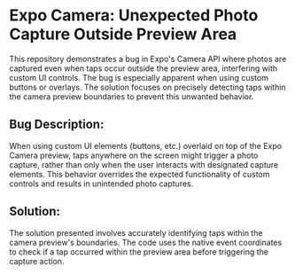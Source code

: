 # Expo Camera: Unexpected Photo Capture Outside Preview Area

This repository demonstrates a bug in Expo's Camera API where photos are captured even when taps occur outside the preview area, interfering with custom UI controls.  The bug is especially apparent when using custom buttons or overlays. The solution focuses on precisely detecting taps within the camera preview boundaries to prevent this unwanted behavior.

## Bug Description:

When using custom UI elements (buttons, etc.) overlaid on top of the Expo Camera preview, taps anywhere on the screen might trigger a photo capture, rather than only when the user interacts with designated capture elements. This behavior overrides the expected functionality of custom controls and results in unintended photo captures.

## Solution:

The solution presented involves accurately identifying taps within the camera preview's boundaries. The code uses the native event coordinates to check if a tap occurred within the preview area before triggering the capture action.